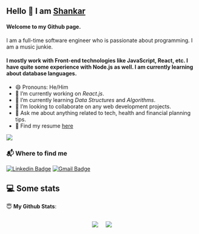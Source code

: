 ## Hello 👋 I am [Shankar](https://shankarmylsamy.netlify.app/#contact)

#### Welcome to my Github page.
 I am a full-time software engineer who is passionate about programming. I am a music junkie.
#### I mostly work with Front-end technologies like JavaScript, React, etc. I have quite some experience with Node.js as well. I am currently learning about database languages.

- 😄 Pronouns: He/Him
- 🔭 I’m currently working on *React.js*.
- 🌱 I’m currently learning *Data Structures* and *Algorithms*.
- 👯 I’m looking to collaborate on any web development projects.
- 💬 Ask me about anything related to tech, health and financial planning tips.
- 📃 Find my resume [here](https://drive.google.com/file/d/1nu5Att2TrLFBDZuW1pyXgrsZ22kbEo20/view?usp=sharing)
<!-- - 🖋️ I write tech blogs on [Medium](https://sanchithasr.medium.com/) and [DEV Community](https://dev.to/sanchithasr) -->

![](https://visitor-badge.glitch.me/badge?page_id=sanchithasharma.sanchithasharma)


### 📬 Where to find me

[![Linkedin Badge](https://img.shields.io/badge/-@shankarmarine-0A64BF?style=flat-square&labelColor=000000&logo=Linkedin&link=https://www.linkedin.com/in/shankarmarine/)](https://www.linkedin.com/in/shankarmarine/)
[![Gmail Badge](https://img.shields.io/badge/-marineshankar@gmail.com-c14438?style=flat-square&labelColor=000000&logo=Gmail&link=mailto:marineshankar@gmail.com)](mailto:marineshankar@gmail.com)


## 💻 Some stats

 <summary> 😇 <b>My Github Stats</b>: </summary>
<br>
<p align = "center">
  <img src = "https://github-readme-stats.vercel.app/api?username=shankarmarine&show_icons=true&theme=radical"> &nbsp; &nbsp;
  <img src = "https://github-readme-stats.vercel.app/api/top-langs/?username=shankarmarine&layout=compact&theme=tokyonight">
</p>
